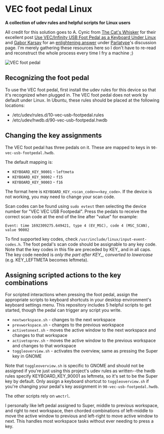 # VEC foot pedal Linux

**A collection of udev rules and helpful scripts for Linux users**

All credit for this solution goes to A. Cynic from [The Cat's Whisker](https://catswhisker.xyz/) for their excellent post [Use VEC/Infinity USB Foot Pedal as a Keyboard Under Linux](https://catswhisker.xyz/log/2018/8/27/use_vecinfinity_usb_foot_pedal_as_a_keyboard_under_linux/) and [Gabor Karsay](https://github.com/gkarsay) for an [enlightening answer](https://github.com/gkarsay/parlatype/issues/28#issuecomment-356307490) under [Parlatype](https://github.com/gkarsay/parlatype/)'s discussion page. I'm merely gathering these resources here so I don't have to re-read and reconstruct the whole process every time I fry a machine ;)

![VEC foot pedal](https://github.com/userexec/VEC-foot-pedal-linux/assets/5970137/c837d3eb-a117-4eee-b6d2-9e2c99e2cbd1)


## Recognizing the foot pedal

To use the VEC foot pedal, first install the udev rules for this device so that it's recognized when plugged in. The VEC foot pedal does not work by default under Linux. In Ubuntu, these rules should be placed at the following locations:

  - /etc/udev/rules.d/10-vec-usb-footpedal.rules
  - /etc/udev/hwdb.d/90-vec-usb-footpedal.hwdb

## Changing the key assignments

The VEC foot pedal has three pedals on it. These are mapped to keys in `90-vec-usb-footpedal.hwdb`.

The default mapping is:

  - `KEYBOARD_KEY_90001` - `leftmeta`
  - `KEYBOARD_KEY_90002` - `f15`
  - `KEYBOARD_KEY_90003` - `f16`

The format here is `KEYBOARD_KEY_<scan_code>=<key_code>`. If the device is not working, you may need to change your scan code.

Scan codes can be found using `sudo evtest` then selecting the device number for "VEC  VEC USB Footpedal". Press the pedals to receive the correct scan code at the end of the line after "value" for example:

```
Event: time 1692309275.649421, type 4 (EV_MSC), code 4 (MSC_SCAN), value 90002
```

To find supported key codes, check `/usr/include/linux/input-event-codes.h`. The foot pedal's scan code should be assignable to any key code. Note that the key codes in this file are preceded by KEY_ and in all caps. The key code needed is *only the part after KEY_, converted to lowercase* (e.g. KEY_LEFTMETA becomes leftmeta).

## Assigning scripted actions to the key combinations

For scripted interactions when pressing the foot pedal, assign the appropriate scripts to keyboard shortcuts in your desktop environment's keyboard settings menu. This repository includes 5 helpful scripts to get started, though the pedal can trigger any script you write.

  - `nextworkspace.sh` - changes to the next workspace
  - `prevworkspace.sh` - changes to the previous workspace
  - `activetonext.sh` - moves the active window to the next workspace and changes to that workspace
  - `activetoprev.sh` - moves the active window to the previous workspace and changes to that workspace
  - `toggleoverview.sh` - activates the overview, same as pressing the Super key in GNOME

Note that `toggleoverview.sh` is specific to GNOME and should not be assigned if you're just using this project's udev rules as written--the hwdb rules specify KEYBOARD_KEY_90001 as leftmeta, so it's set to be the Super key by default. Only assign a keyboard shortcut to `toggleoverview.sh` if you're changing your pedal's key assignment in `90-vec-usb-footpedal.hwdb`.

The other scripts rely on `wmctrl`.

I personally like left pedal assigned to Super, middle to previous workspace, and right to next workspace, then chorded combinations of left-middle to move the active window to previous and left-right to move active window to next. This handles most workspace tasks without ever needing to press a key.